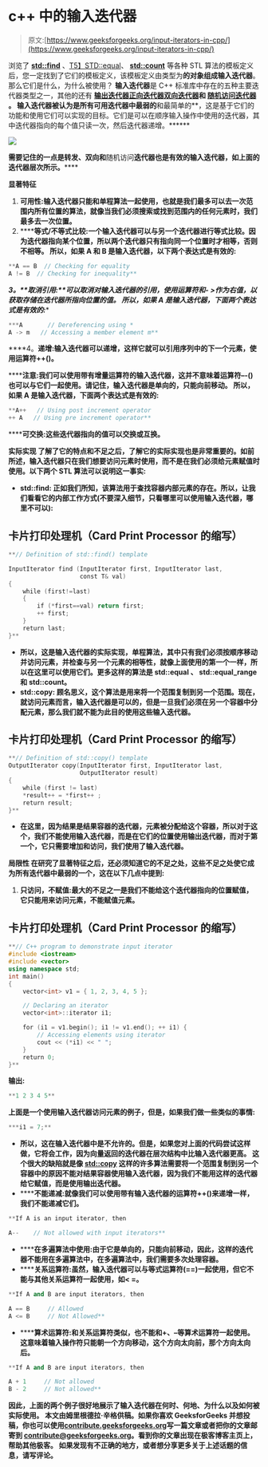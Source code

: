 # c++ 中的输入迭代器

> 原文:[https://www.geeksforgeeks.org/input-iterators-in-cpp/](https://www.geeksforgeeks.org/input-iterators-in-cpp/)

浏览了 [**std::find**](https://www.geeksforgeeks.org/stdfind-in-c/) 、[T5】STD::equal](https://www.geeksforgeeks.org/stdequal-in-cpp/)、 [**std::count**](https://www.geeksforgeeks.org/std-count-cpp-stl/) 等各种 STL 算法的模板定义后，您一定找到了它们的模板定义，该模板定义由类型为**的对象组成输入迭代器**。那么它们是什么，为什么被使用？
**输入迭代器**是 C++ 标准库中存在的五种主要迭代器类型之一，其他的还有 [**输出迭代器**](https://www.geeksforgeeks.org/output-iterators-c/)[**正向迭代器**](https://www.geeksforgeeks.org/forward-iterators-in-cpp/)[**双向迭代器**](https://www.geeksforgeeks.org/bidirectional-iterators-in-cpp/)**和 [**随机访问迭代器**](https://www.geeksforgeeks.org/random-access-iterators-in-cpp/) 。
输入迭代器被认为是所有可用迭代器中最弱的**和最简单的**，这是基于它们的功能和使用它们可以实现的目标。它们是可以在顺序输入操作中使用的迭代器，其中迭代器指向的每个值只读一次，然后迭代器递增。****** 

******![](img/4ee94c1e4b4b22bb10c8ac1fb40cf559.png)******

******需要记住的一点是**转发**、**双向**和**随机访问**迭代器也是有效的输入迭代器，如上面的迭代器层次所示。****** 

******显著特征****** 

1.  ******可用性:**输入迭代器只能和**单程算法**一起使用，也就是我们最多可以去一次范围内所有位置的算法，就像当我们必须搜索或找到范围内的任何元素时，我们最多去一次位置。**** 
2.  ******等式/不等式比较:**一个输入迭代器可以与另一个迭代器进行等式比较。因为迭代器指向某个位置，所以两个迭代器只有指向同一个位置时才相等，否则不相等。
    所以，如果 A 和 B 是输入迭代器，以下两个表达式是有效的:**** 

```cpp
**A == B  // Checking for equality
A != B  // Checking for inequality** 
```

****3。**取消引用:**可以取消对输入迭代器的引用，使用运算符*和- >作为右值，以获取存储在迭代器所指向位置的值。
所以，如果 A 是输入迭代器，下面两个表达式是有效的:****

```cpp
***A       // Dereferencing using *
A -> m   // Accessing a member element m** 
```

****4。**递增:**输入迭代器可以递增，这样它就可以引用序列中的下一个元素，使用运算符++()。****

******注意:**我们可以使用带有增量运算符的输入迭代器，这并不意味着运算符–-()也可以与它们一起使用。请记住，输入迭代器是单向的，只能向前移动。
所以，如果 A 是输入迭代器，下面两个表达式是有效的:****

```cpp
**A++   // Using post increment operator
++ A   // Using pre increment operator** 
```

******可交换:**这些迭代器指向的值可以交换或互换。****

******实际实现**
了解了它的特点和不足之后，了解它的实际实现也是非常重要的。如前所述，输入迭代器只在我们想要访问元素时使用，而不是在我们必须给元素赋值时使用。以下两个 STL 算法可以说明这一事实:****

*   ******std::find:** 正如我们所知，该算法用于查找容器内部元素的存在。所以，让我们看看它的内部工作方式(不要深入细节，只看哪里可以使用输入迭代器，哪里不可以):****

## ****卡片打印处理机（Card Print Processor 的缩写）****

```cpp
**// Definition of std::find() template 

InputIterator find (InputIterator first, InputIterator last, 
                    const T& val)
{
    while (first!=last) 
    {
        if (*first==val) return first;
        ++ first;
    }
    return last;
}**
```

*   ****所以，这是输入迭代器的实际实现，**单程算法，其中只有我们必须按顺序移动并访问元素，并检查与另一个元素的相等性**，就像上面使用的第一个一样，所以在这里可以使用它们。更多这样的算法是 **std::equal** 、 **std::equal_range** 和 **std::count。****** 
*   ******std::copy:** 顾名思义，这个算法是用来将一个范围复制到另一个范围。现在，就访问元素而言，输入迭代器是可以的，**但是一旦我们必须在另一个容器中分配元素，那么我们就不能为此目的使用这些输入迭代器**。****

## ****卡片打印处理机（Card Print Processor 的缩写）****

```cpp
**// Definition of std::copy() template 
OutputIterator copy(InputIterator first, InputIterator last,
                    OutputIterator result) 
{
    while (first != last) 
    *result++ = *first++ ;
    return result;
}**
```

*   ****在这里，因为结果是结果容器的迭代器，元素被分配给这个容器，所以对于这个，我们不能使用输入迭代器，而是在它们的位置使用输出迭代器，而对于第一个，它只需要增加和访问，我们使用了输入迭代器。****

******局限性**
在研究了显著特征之后，还必须知道它的不足之处，这些不足之处使它成为所有迭代器中最弱的一个，这在以下几点中提到:****

1.  ******只访问，不赋值:**最大的不足之一是**我们不能给这个迭代器指向的位置赋值**，它只能用来访问元素，不能赋值元素。****

## ****卡片打印处理机（Card Print Processor 的缩写）****

```cpp
**// C++ program to demonstrate input iterator
#include <iostream>
#include <vector>
using namespace std;
int main()
{
    vector<int> v1 = { 1, 2, 3, 4, 5 };

    // Declaring an iterator
    vector<int>::iterator i1;

    for (i1 = v1.begin(); i1 != v1.end(); ++ i1) {
        // Accessing elements using iterator
        cout << (*i1) << " ";
    }
    return 0;
}**
```

******输出:******

```cpp
**1 2 3 4 5** 
```

****上面是一个使用输入迭代器访问元素的例子，但是，如果我们做一些类似的事情:****

```cpp
***i1 = 7;** 
```

*   ****所以，这在输入迭代器中是不允许的。但是，如果您对上面的代码尝试这样做，它将会工作，因为向量返回的迭代器在层次结构中比输入迭代器更高。
    这个很大的缺陷就是像 [std::copy](http://contribute.geeksforgeeks.org/different-methods-to-copy-in-c-stl-stdcopy-copy_n-copy_if-copy_backwards/) 这样的许多算法需要将一个范围复制到另一个容器中的原因**不能**对结果容器使用输入迭代器，因为我们不能用这样的迭代器给它赋值，而是使用输出迭代器。**** 
*   ******不能递减:**就像我们可以使用带有输入迭代器的运算符++()来递增一样，我们不能递减它们。****

```cpp
**If A is an input iterator, then

A--    // Not allowed with input iterators** 
```

*   ******在多遍算法中使用:**由于它是单向的，只能向前移动，因此，这样的迭代器不能用在多遍算法中，在多遍算法中，我们需要多次处理容器。**** 
*   ******关系运算符:**虽然，输入迭代器可以与等式运算符(==)一起使用，但它不能与其他关系运算符一起使用，如< =。****

```cpp
**If A and B are input iterators, then

A == B     // Allowed
A <= B     // Not Allowed** 
```

*   ******算术运算符:**和关系运算符类似，也不能和+、–等算术运算符一起使用。这意味着输入操作符只能朝一个方向移动，这个方向太向前，那个方向太向后。****

```cpp
**If A and B are input iterators, then

A + 1     // Not allowed
B - 2     // Not allowed** 
```

****因此，上面的两个例子很好地展示了输入迭代器在何时、何地、为什么以及如何被实际使用。
本文由**姆里根德拉·辛格**供稿。如果你喜欢 GeeksforGeeks 并想投稿，你也可以使用[contribute.geeksforgeeks.org](http://www.contribute.geeksforgeeks.org)写一篇文章或者把你的文章邮寄到 contribute@geeksforgeeks.org。看到你的文章出现在极客博客主页上，帮助其他极客。
如果发现有不正确的地方，或者想分享更多关于上述话题的信息，请写评论。****